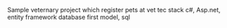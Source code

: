 Sample veternary project which register pets at vet
tec stack
  c#, Asp.net, entity framework database first model, sql 
